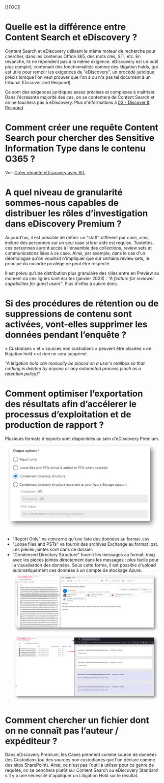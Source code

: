 [[_TOC_]]
# **Quelle est la différence entre Content Search et eDiscovery ?**
Content Search et eDiscovery utilisent le même moteur de recherche pour chercher, dans les contenus Office 365, des mots clés, SIT, etc.
En revanche, ils ne répondent pas à la même exigence. eDiscovery est un outil plus complet, contenant des fonctionnalités comme des litigation holds, qui est utile pour remplir les exigences de "eDiscovery", un procédé juridique précis lorsque l'on veut prouver que l'on a ou n'a pas tel document à un tribunal (Discover and Respond).

Ce sont des exigences juridiques assez précises et complexes à maîtriser. Dans l'écrasante majorité des cas, on se contentera de Content Search et on ne touchera pas à eDiscovery.
Plus d'informations à [03 - Discover & Respond](https://lyon-devops.coexya.eu/tfs/Ids-TAndC/Base%20de%20connaissance%20G%C3%A9n%C3%A9rale/_wiki/wikis/Base-de-connaissance-G%C3%A9n%C3%A9rale.wiki?pagePath=%2FSommaire%2FCompliance%20et%20S%C3%A9curit%C3%A9%2F1%20%252D%20Capacit%C3%A9s%20MIP%20%252D%20Vue%20d'ensemble%2F03%20%252D%20Discover%20%26%20Respond&wikiVersion=GBwikiMaster&pageId=195).

# **Comment créer une requête Content Search pour chercher des Sensitive Information Type dans le contenu O365 ?**
Voir [Créer requête eDiscovery avec SIT](https://lyon-devops.coexya.eu/tfs/Ids-TAndC/Base%20de%20connaissance%20G%C3%A9n%C3%A9rale/_wiki/wikis/Base-de-connaissance-G%C3%A9n%C3%A9rale.wiki?pagePath=%2FSommaire%2FCompliance%20et%20S%C3%A9curit%C3%A9%2FTips%20and%20tricks%2FContent%20Search%20avec%20SIT&wikiVersion=GBwikiMaster&pageId=306).

# **A quel niveau de granularité sommes-nous capables de distribuer les rôles d’investigation dans eDiscovery Premium ?**
Aujourd'hui, il est possible de définir un "staff" différent par case, ainsi, inclure des personnes sur un seul case si leur aide est requise.
Toutefois, ces personnes auront accès à l'ensemble des collections, review sets et communications liées à ce case. Ainsi, par exemple, dans le cas d'un déontologue qu'on voudrait n'impliquer que sur certains review sets, le principe du moindre privilège ne peut être respecté.

Il est prévu qu'une distribution plus granulaire des rôles entre en Preview au moment où ces lignes sont écrites (janvier 2023) : _“A feature for reviewer capabilities for guest users”_.
Plus d'infos à suivre donc.

# **Si des procédures de rétention ou de suppressions de contenu sont activées, vont-elles supprimer les données pendant l’enquête ?**
« Custodians » et « sources non custodians » peuvent être placées « on litigation hold » et rien ne sera supprimé. 

_"A litigation hold can manually be placed on a user's mailbox so that nothing is deleted by anyone or any automated process (such as a retention policy)"_

# **Comment optimiser l’exportation des résultats afin d’accélerer le processus d’exploitation et de production de rapport ?**
Plusieurs formats d'exports sont disponibles au sein d'eDiscovery Premium.
![image.png](/.attachments/image-c5d7f171-76ad-445c-9daf-459ea714b45d.png)
- "Report Only" ne concerne qu'une liste des données au format .csv
- "Loose files and PSTs" va fournir des archives Exchange au format .pst. Les pièces jointes sont dans ce dossier.
- "Condensed Directory Structure" fournit les messages au format .msg avec les pièces jointes directement dans les messages : plus facile pour la visualisation des données. Sous cette forme, il est possible d'upload automatiquement ces données à un compte de stockage Azure.
![image.png](/.attachments/image-a42210fa-c092-4e43-bf17-05c9ee0fffea.png)
![image.png](/.attachments/image-9597d9b6-0c01-4b64-9b88-c329cdeba519.png)

# **Comment chercher un fichier dont on ne connaît pas l’auteur / expéditeur ?**
Dans eDiscovery Premium, les Cases prennent comme source de données des Custodians (ou des sources non custodianes que l'on déclare comme des sites SharePoint).
Ainsi, ce n'est pas l'outil à utiliser pour ce genre de requête, on se penchera plutôt sur Content Search ou eDiscovery Standard s'il y a une nécessité d'appliquer un Litigation Hold sur le résultat.